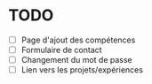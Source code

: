 # TODO

- [ ] Page d'ajout des compétences
- [ ] Formulaire de contact
- [ ] Changement du mot de passe
- [ ] Lien vers les projets/expériences
